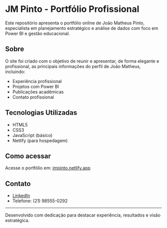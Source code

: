 # JM Pinto - Portfólio Profissional

Este repositório apresenta o portfólio online de João Matheus Pinto, especialista em planejamento estratégico e análise de dados com foco em Power BI e gestão educacional.

## Sobre

O site foi criado com o objetivo de reunir e apresentar, de forma elegante e profissional, as principais informações do perfil de João Matheus, incluindo:

- Experiência profissional
- Projetos com Power BI
- Publicações acadêmicas
- Contato profissional

## Tecnologias Utilizadas

- HTML5
- CSS3
- JavaScript (básico)
- Netlify (para hospedagem)

## Como acessar

Acesse o portfólio em: [jmpinto.netlify.app](https://jmpinto.netlify.app)

## Contato

- [LinkedIn](https://www.linkedin.com/in/joaomatheuspinto)
- Telefone: (21) 98555-0292

---

Desenvolvido com dedicação para destacar experiência, resultados e visão estratégica.
